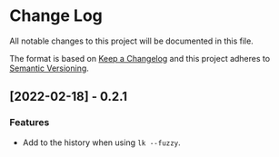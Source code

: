 # Change Log

All notable changes to this project will be documented in this file.

The format is based on [Keep a Changelog](https://keepachangelog.com/en/1.0.0/) and this project adheres to [Semantic Versioning](https://semver.org/).

## [2022-02-18] - 0.2.1

### Features
 - Add to the history when using `lk --fuzzy`. 

